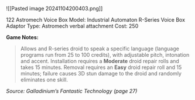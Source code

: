 ![[Pasted image 20241104200403.png]]

122
Astromech Voice Box
Model: Industrial Automaton R-Series Voice Box Adaptor
Type: Astromech verbal attachment
Cost: 250

**Game Notes:** 
> Allows and R-series droid to speak a specific language (language programs run from 25 to 100 credits), with adjustable pitch, intonation and accent. Installation requires a **Moderate** droid repair rolls and takes 15 minutes. Removal requires an **Easy** droid repair roll and 15 minutes; failure causes 3D stun damage to the droid and randomly eliminates one skill.

*Source: Galladinium’s Fantastic Technology (page 27)*